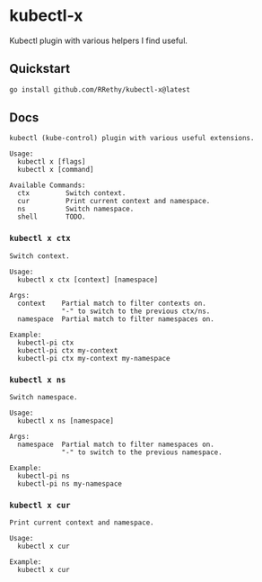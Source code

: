 # kubectl-x

Kubectl plugin with various helpers I find useful.

## Quickstart

```bash
go install github.com/RRethy/kubectl-x@latest
```

## Docs

```
kubectl (kube-control) plugin with various useful extensions.

Usage:
  kubectl x [flags]
  kubectl x [command]

Available Commands:
  ctx         Switch context.
  cur         Print current context and namespace.
  ns          Switch namespace.
  shell       TODO.
```

### `kubectl x ctx`

```
Switch context.

Usage:
  kubectl x ctx [context] [namespace]

Args:
  context    Partial match to filter contexts on.
             "-" to switch to the previous ctx/ns.
  namespace  Partial match to filter namespaces on.

Example:
  kubectl-pi ctx
  kubectl-pi ctx my-context
  kubectl-pi ctx my-context my-namespace
```

### `kubectl x ns`

```
Switch namespace.

Usage:
  kubectl x ns [namespace]

Args:
  namespace  Partial match to filter namespaces on.
             "-" to switch to the previous namespace.

Example:
  kubectl-pi ns
  kubectl-pi ns my-namespace
```

### `kubectl x cur`

```
Print current context and namespace.

Usage:
  kubectl x cur

Example:
  kubectl x cur
```
